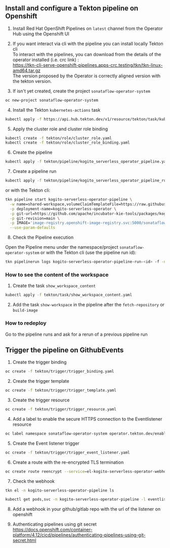## Install and configure a Tekton pipeline on Openshift

1. Install Red Hat OpenShift Pipelines on `latest` channel from the Operator Hub using the Openshift UI

2. If you want interact via cli with the pipeline you can install locally Tekton cli  
   To interact with the pipelines, you can download from the details of the operator installed (i.e. crc link) :  
   https://tkn-cli-serve-openshift-pipelines.apps-crc.testing/tkn/tkn-linux-amd64.tar.gz  
   The version proposed by the Operator is correctly aligned version with the tekton version.

3. If isn't yet created, create the project `sonataflow-operator-system`

```sh
oc new-project sonataflow-operator-system
```

4. Install the Tekton `kubernetes-actions` task

```sh
kubectl apply -f https://api.hub.tekton.dev/v1/resource/tekton/task/kubernetes-actions/0.2/raw
```

5. Apply the cluster role and cluster role binding

```sh
kubectl create -f tekton/role/cluster_role.yaml
kubectl create -f tekton/role/cluster_role_binding.yaml
```

6. Create the pipeline

```sh
kubectl apply -f tekton/pipeline/kogito_serverless_operator_pipeline.yaml
```

7. Create a pipeline run

```sh
kubectl apply -f tekton/pipeline/kogito_serverless_operator_pipeline_run.yaml
```

or with the Tekton cli:

```sh
tkn pipeline start kogito-serverless-operator-pipeline \
  -w name=shared-workspace,volumeClaimTemplateFile=https://raw.githubusercontent.com/apache/incubator-kie-kogito-serverless-operator/main/tekton/volume/persistent_volume.yaml \
  -p deployment-name=kogito-serverless-operator \
  -p git-url=https://github.com/apache/incubator-kie-tools/packages/kogito-serverless-operator.git \
  -p git-revision=main \
  -p IMAGE='image-registry.openshift-image-registry.svc:5000/sonataflow-operator-system/kogito-serverless-operator:latest' \
  --use-param-defaults
```

8. Check the Pipeline execution

Open the Pipeline menu under the namespace/project `sonataflow-operator-system`
or with the Tekton cli (use the pipeline run id):

```sh
tkn pipelinerun logs kogito-serverless-operator-pipeline-run-<id> -f -n <your-namespace>
```

### How to see the content of the workspace

1. Create the task `show_workspace_content`

```sh
kubectl apply -f tekton/task/show_workspace_content.yaml
```

2. Add the task `show-workspace` in the pipeline after the `fetch-repository` or `build-image`

### How to redeploy

Go to the pipeline runs and ask for a rerun of a previous pipeline run

## Trigger the pipeline on GithubEvents

1. Create the trigger binding

```sh
oc create -f tekton/trigger/trigger_binding.yaml
```

2. Create the trigger template

```sh
oc create -f tekton/trigger/trigger_template.yaml
```

3. Create the trigger resource

```sh
oc create -f tekton/trigger/trigger_resource.yaml
```

4. Add a label to enable the secure HTTPS connection to the Eventlistener resource

```sh
oc label namespace sonataflow-operator-system operator.tekton.dev/enable-annotation=enabled
```

5. Create the Event listener trigger

```sh
oc create -f tekton/trigger/trigger_event_listener.yaml
```

6. Create a route with the re-encrypted TLS termination

```sh
oc create route reencrypt --service=el-kogito-serverless-operator-webhook --cert=tls.crt --key=tls.key --ca-cert=ca.crt --hostname=<hostname>
```

7. Check the webhook

```sh
tkn el -n kogito-serverless-operator-pipeline ls
```

```sh
kubectl get pods,svc -n kogito-serverless-operator-pipeline -l eventlistener=kogito-serverless-operator-webhook
```

8. Add a webhook in your github/gitlab repo with the url of the listener on openshift

9. Authenticating pipelines using git secret
   https://docs.openshift.com/container-platform/4.12/cicd/pipelines/authenticating-pipelines-using-git-secret.html
